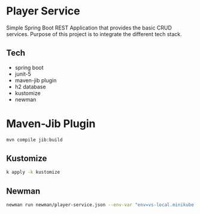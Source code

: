 # Player Service

Simple Spring Boot REST Application that provides the basic CRUD services. Purpose of this project is to integrate the different tech stack.

## Tech

- spring boot
- junit-5
- maven-jib plugin
- h2 database
- kustomize
- newman

# Maven-Jib Plugin

```sh
mvn compile jib:build
```

## Kustomize

```sh
k apply -k kustomize
```

## Newman

```sh
newman run newman/player-service.json --env-var "env=vs-local.minikube.com"
```

[//]: # (k create deployment players --image=registry.hub.docker.com/vsmuralidhar/player-service:latest --port=8080 --dry-run=client -o yaml >> deployment.yaml)
[//]: # (k create namespace develop --dry-run=client -o yaml >> namespace.yaml)


